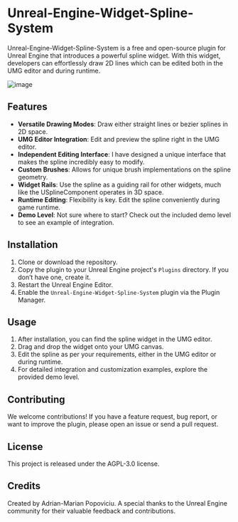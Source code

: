 # Unreal-Engine-Widget-Spline-System

Unreal-Engine-Widget-Spline-System is a free and open-source plugin for Unreal Engine that introduces a powerful spline widget. With this widget, developers can effortlessly draw 2D lines which can be edited both in the UMG editor and during runtime.

![image](https://github.com/ArmainAP/Unreal-Engine-Widget-Spline-System/assets/26823759/0a994b11-b153-4146-b64f-2a673a098557)


## Features

- **Versatile Drawing Modes**: Draw either straight lines or bezier splines in 2D space.
- **UMG Editor Integration**: Edit and preview the spline right in the UMG editor.
- **Independent Editing Interface**: I have designed a unique interface that makes the spline incredibly easy to modify.
- **Custom Brushes**: Allows for unique brush implementations on the spline geometry.
- **Widget Rails**: Use the spline as a guiding rail for other widgets, much like the USplineComponent operates in 3D space.
- **Runtime Editing**: Flexibility is key. Edit the spline conveniently during game runtime.
- **Demo Level**: Not sure where to start? Check out the included demo level to see an example of integration.

## Installation

1. Clone or download the repository.
2. Copy the plugin to your Unreal Engine project's `Plugins` directory. If you don’t have one, create it.
3. Restart the Unreal Engine Editor.
4. Enable the `Unreal-Engine-Widget-Spline-System` plugin via the Plugin Manager.

## Usage

1. After installation, you can find the spline widget in the UMG editor.
2. Drag and drop the widget onto your UMG canvas.
3. Edit the spline as per your requirements, either in the UMG editor or during runtime.
4. For detailed integration and customization examples, explore the provided demo level.

## Contributing

We welcome contributions! If you have a feature request, bug report, or want to improve the plugin, please open an issue or send a pull request.

## License

This project is released under the AGPL-3.0 license.

## Credits

Created by Adrian-Marian Popoviciu. A special thanks to the Unreal Engine community for their valuable feedback and contributions.

